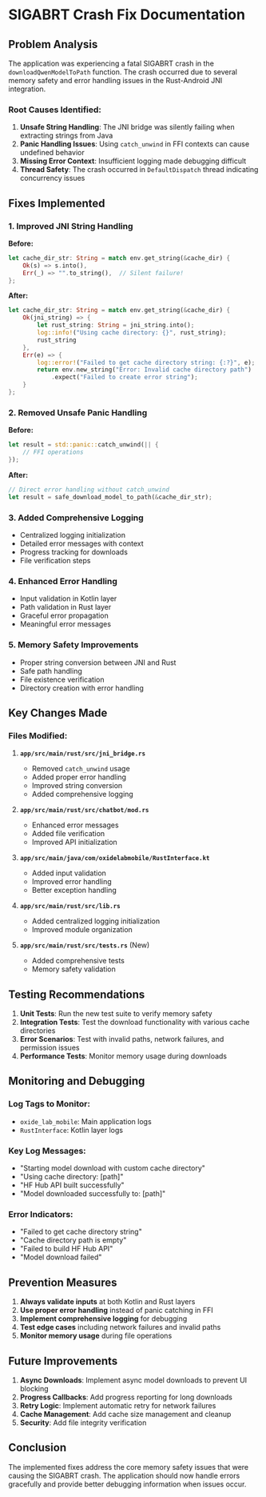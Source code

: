 # SIGABRT Crash Fix Documentation

## Problem Analysis

The application was experiencing a fatal SIGABRT crash in the `downloadQwenModelToPath` function. The crash occurred due to several memory safety and error handling issues in the Rust-Android JNI integration.

### Root Causes Identified:

1. **Unsafe String Handling**: The JNI bridge was silently failing when extracting strings from Java
2. **Panic Handling Issues**: Using `catch_unwind` in FFI contexts can cause undefined behavior
3. **Missing Error Context**: Insufficient logging made debugging difficult
4. **Thread Safety**: The crash occurred in `DefaultDispatch` thread indicating concurrency issues

## Fixes Implemented

### 1. Improved JNI String Handling

**Before:**

```rust
let cache_dir_str: String = match env.get_string(&cache_dir) {
    Ok(s) => s.into(),
    Err(_) => "".to_string(),  // Silent failure!
};
```

**After:**

```rust
let cache_dir_str: String = match env.get_string(&cache_dir) {
    Ok(jni_string) => {
        let rust_string: String = jni_string.into();
        log::info!("Using cache directory: {}", rust_string);
        rust_string
    },
    Err(e) => {
        log::error!("Failed to get cache directory string: {:?}", e);
        return env.new_string("Error: Invalid cache directory path")
            .expect("Failed to create error string");
    }
};
```

### 2. Removed Unsafe Panic Handling

**Before:**

```rust
let result = std::panic::catch_unwind(|| {
    // FFI operations
});
```

**After:**

```rust
// Direct error handling without catch_unwind
let result = safe_download_model_to_path(&cache_dir_str);
```

### 3. Added Comprehensive Logging

- Centralized logging initialization
- Detailed error messages with context
- Progress tracking for downloads
- File verification steps

### 4. Enhanced Error Handling

- Input validation in Kotlin layer
- Path validation in Rust layer
- Graceful error propagation
- Meaningful error messages

### 5. Memory Safety Improvements

- Proper string conversion between JNI and Rust
- Safe path handling
- File existence verification
- Directory creation with error handling

## Key Changes Made

### Files Modified:

1. **`app/src/main/rust/src/jni_bridge.rs`**

   - Removed `catch_unwind` usage
   - Added proper error handling
   - Improved string conversion
   - Added comprehensive logging

2. **`app/src/main/rust/src/chatbot/mod.rs`**

   - Enhanced error messages
   - Added file verification
   - Improved API initialization

3. **`app/src/main/java/com/oxidelabmobile/RustInterface.kt`**

   - Added input validation
   - Improved error handling
   - Better exception handling

4. **`app/src/main/rust/src/lib.rs`**

   - Added centralized logging initialization
   - Improved module organization

5. **`app/src/main/rust/src/tests.rs`** (New)
   - Added comprehensive tests
   - Memory safety validation

## Testing Recommendations

1. **Unit Tests**: Run the new test suite to verify memory safety
2. **Integration Tests**: Test the download functionality with various cache directories
3. **Error Scenarios**: Test with invalid paths, network failures, and permission issues
4. **Performance Tests**: Monitor memory usage during downloads

## Monitoring and Debugging

### Log Tags to Monitor:

- `oxide_lab_mobile`: Main application logs
- `RustInterface`: Kotlin layer logs

### Key Log Messages:

- "Starting model download with custom cache directory"
- "Using cache directory: [path]"
- "HF Hub API built successfully"
- "Model downloaded successfully to: [path]"

### Error Indicators:

- "Failed to get cache directory string"
- "Cache directory path is empty"
- "Failed to build HF Hub API"
- "Model download failed"

## Prevention Measures

1. **Always validate inputs** at both Kotlin and Rust layers
2. **Use proper error handling** instead of panic catching in FFI
3. **Implement comprehensive logging** for debugging
4. **Test edge cases** including network failures and invalid paths
5. **Monitor memory usage** during file operations

## Future Improvements

1. **Async Downloads**: Implement async model downloads to prevent UI blocking
2. **Progress Callbacks**: Add progress reporting for long downloads
3. **Retry Logic**: Implement automatic retry for network failures
4. **Cache Management**: Add cache size management and cleanup
5. **Security**: Add file integrity verification

## Conclusion

The implemented fixes address the core memory safety issues that were causing the SIGABRT crash. The application should now handle errors gracefully and provide better debugging information when issues occur.
